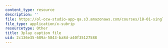 ```yaml
---
content_type: resource
description: ''
file: https://ol-ocw-studio-app-qa.s3.amazonaws.com/courses/18-01-single-variable-calculus-fall-2006/2c136e35689a5843ba8da40f35127588_MK_0QHbUnIA.vtt
file_type: application/x-subrip
resourcetype: Other
title: 3play caption file
uid: 2c136e35-689a-5843-ba8d-a40f35127588
---
```

